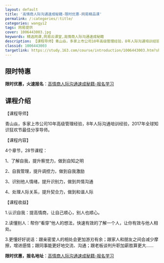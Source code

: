```yaml
---
layout: default
title: '高情商人际沟通速成秘籍-限时优惠-网易精品课'
permalink: /:categories/:title/
categories: wangyi2
tags: 网易提供
cover: 1006443003.jpg
keywords: 精选网课,网易云课堂,高情商人际沟通速成秘籍
description: 【课程导师】青山焱，多家上市公司10年高级管理经验，8年人际沟通培训经验，2017年全球知识狂欢节最佳分享导师。【课程内
classid: 1006443003
targetlink: https://study.163.com/course/introduction/1006443003.htm?share=1&shareId=1025206652&utm_campaign=share&utm_medium=iphoneShare&utm_source=&utm_u=1025206652
---
```


## 限时特惠

**限时优惠，火速报名**：[高情商人际沟通速成秘籍-报名学习](https://study.163.com/course/introduction/1006443003.htm?share=1&shareId=1025206652&utm_campaign=share&utm_medium=iphoneShare&utm_source=&utm_u=1025206652)

## 课程介绍

【课程导师】

青山焱，多家上市公司10年高级管理经验，8年人际沟通培训经验，2017年全球知识狂欢节最佳分享导师。



【课程内容】

4个章节，28节课程：

1、了解自我，提升察觉力，做到自知之明

2、自我管理，提升调控力，做到自我激励

3、识别他人情绪，提升识别力，做到共情沟通

4、处理人际关系，提升契合力，做到和谐人际



【课程收益】

1.认识自我：提高情商，让自己顺心，别人也顺心。

2.读懂别人：帮你“看穿”他人的想法，快速有效的了解一个人，让你有效与他人相处。

3.更懂好好说话：跟亲密爱人的相处会更加游刃有余；跟家人和朋友之间会减少摩擦，增进感情；跟同事能更好地交流、沟通；跟老板谈判升职加薪胜算更大……

**限时优惠，报名地址**：[高情商人际沟通速成秘籍-报名学习](https://study.163.com/course/introduction/1006443003.htm?share=1&shareId=1025206652&utm_campaign=share&utm_medium=iphoneShare&utm_source=&utm_u=1025206652)

